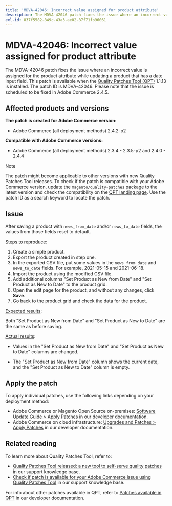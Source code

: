 ```yaml
---
title: 'MDVA-42046: Incorrect value assigned for product attribute'
description: The MDVA-42046 patch fixes the issue where an incorrect value is assigned for the product attribute while updating a product that has a date input field. This patch is available when the [Quality Patches Tool (QPT)](/help/announcements/adobe-commerce-announcements/magento-quality-patches-released-new-tool-to-self-serve-quality-patches.md) 1.1.13 is installed. The patch ID is MDVA-42046. Please note that the issue is scheduled to be fixed in Adobe Commerce 2.4.5.
exl-id: 837f5582-849c-43a3-ae02-87f71fb96061
---
```

# MDVA-42046: Incorrect value assigned for product attribute

The MDVA-42046 patch fixes the issue where an incorrect value is assigned for the product attribute while updating a product that has a date input field. This patch is available when the [Quality Patches Tool (QPT)](/help/announcements/adobe-commerce-announcements/magento-quality-patches-released-new-tool-to-self-serve-quality-patches.md) 1.1.13 is installed. The patch ID is MDVA-42046. Please note that the issue is scheduled to be fixed in Adobe Commerce 2.4.5.

## Affected products and versions

**The patch is created for Adobe Commerce version:**

* Adobe Commerce (all deployment methods) 2.4.2-p2

**Compatible with Adobe Commerce versions:**

* Adobe Commerce (all deployment methods) 2.3.4 - 2.3.5-p2 and 2.4.0 - 2.4.4

>[!NOTE]
>
>The patch might become applicable to other versions with new Quality Patches Tool releases. To check if the patch is compatible with your Adobe Commerce version, update the `magento/quality-patches` package to the latest version and check the compatibility on the [QPT landing page](https://devdocs.magento.com/quality-patches/tool.html#patch-grid). Use the patch ID as a search keyword to locate the patch.

## Issue

After saving a product with `news_from_date` and/or `news_to_date` fields, the values from those fields reset to default.

<u>Steps to reproduce</u>:

1. Create a simple product.
1. Export the product created in step one.
1. In the exported CSV file, put some values in the `news_from_date` and `news_to_date` fields. For example, 2021-05-15 and 2021-06-18.
1. Import the product using the modified CSV file.
1. Add additional columns "Set Product as New from Date" and "Set Product as New to Date" to the product grid.
1. Open the edit page for the product, and without any changes, click **Save**.
1. Go back to the product grid and check the data for the product.

<u>Expected results</u>:

Both "Set Product as New from Date" and "Set Product as New to Date" are the same as before saving.

<u>Actual results</u>:

* Values in the "Set Product as New from Date" and "Set Product as New to Date" columns are changed.

* The "Set Product as New from Date" column shows the current date, and the "Set Product as New to Date" column is empty.

## Apply the patch

To apply individual patches, use the following links depending on your deployment method:

* Adobe Commerce or Magento Open Source on-premises: [Software Update Guide > Apply Patches](https://devdocs.magento.com/guides/v2.4/comp-mgr/patching/mqp.html) in our developer documentation.
* Adobe Commerce on cloud infrastructure: [Upgrades and Patches > Apply Patches](https://devdocs.magento.com/cloud/project/project-patch.html) in our developer documentation.

## Related reading

To learn more about Quality Patches Tool, refer to:

* [Quality Patches Tool released: a new tool to self-serve quality patches](/help/announcements/adobe-commerce-announcements/magento-quality-patches-released-new-tool-to-self-serve-quality-patches.md) in our support knowledge base.
* [Check if patch is available for your Adobe Commerce issue using Quality Patches Tool](/help/support-tools/patches-available-in-qpt-tool/check-patch-for-magento-issue-with-magento-quality-patches.md) in our support knowledge base.

For info about other patches available in QPT, refer to [Patches available in QPT](https://devdocs.magento.com/quality-patches/tool.html#patch-grid) in our developer documentation.

